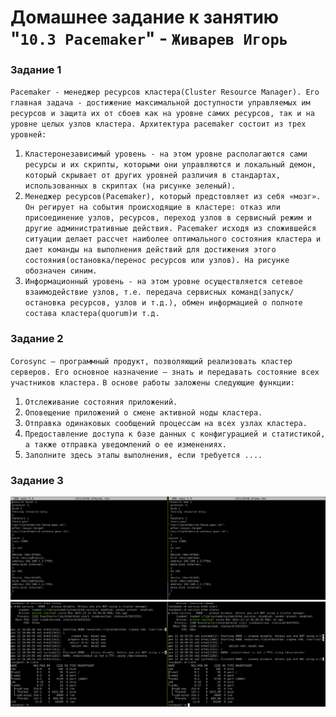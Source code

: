 # Домашнее задание к занятию "`10.3 Pacemaker`" - `Живарев Игорь`


### Задание 1

`Pacemaker - менеджер ресурсов кластера(Cluster Resource Manager). Его главная задача - достижение максимальной доступности управляемых им ресурсов и защита их от сбоев как на уровне самих ресурсов, так и на уровне целых узлов кластера. Архитектура pacemaker состоит из трех уровней:`

1. `Кластеронезависимый уровень - на этом уровне располагаются сами ресурсы и их скрипты, которыми они управляются и локальный демон, который скрывает от других уровней различия в стандартах, использованных в скриптах (на рисунке зеленый).`
2. `Менеджер ресурсов(Pacemaker), который предстовляет из себя «мозг». Он регирует на события происходящие в кластере: отказ или присоединение узлов, ресурсов, переход узлов в сервисный режим и другие административные действия. Pacemaker исходя из сложившейся ситуации делает рассчет наиболее оптимального состояния кластера и дает команды на выполнения действий для достижения этого состояния(остановка/перенос ресурсов или узлов). На рисунке обозначен синим.`
3. `Информационный уровень - на этом уровне осуществляется сетевое взаимодействие узлов, т.е. передача сервисных команд(запуск/остановка ресурсов, узлов и т.д.), обмен информацией о полноте состава кластера(quorum)и т.д.`


### Задание 2

`Corosync — программный продукт, позволяющий реализовать кластер серверов. Его основное назначение — знать и передавать состояние всех участников кластера.`
`В основе работы заложены следующие функции:`

1. `Отслеживание состояния приложений.`
2. `Оповещение приложений о смене активной ноды кластера.`
3. `Отправка одинаковых сообщений процессам на всех узлах кластера.`
4. `Предоставление доступа к базе данных с конфигурацией и статистикой, а также отправка уведомлений о ее изменениях.`
5. `Заполните здесь этапы выполнения, если требуется ....`


### Задание 3


![Название скриншота](img/10.3-01.png)
![Название скриншота](img/10.3-02.png)

